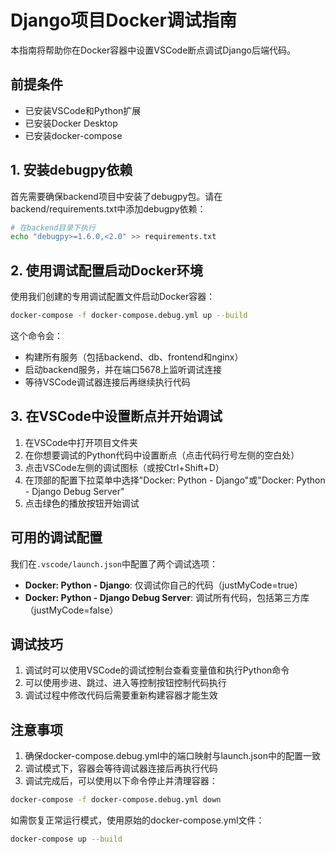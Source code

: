 # Django项目Docker调试指南

本指南将帮助你在Docker容器中设置VSCode断点调试Django后端代码。

## 前提条件

- 已安装VSCode和Python扩展
- 已安装Docker Desktop
- 已安装docker-compose

## 1. 安装debugpy依赖

首先需要确保backend项目中安装了debugpy包。请在backend/requirements.txt中添加debugpy依赖：

```bash
# 在backend目录下执行
echo "debugpy>=1.6.0,<2.0" >> requirements.txt
```

## 2. 使用调试配置启动Docker环境

使用我们创建的专用调试配置文件启动Docker容器：

```bash
docker-compose -f docker-compose.debug.yml up --build
```

这个命令会：

- 构建所有服务（包括backend、db、frontend和nginx）
- 启动backend服务，并在端口5678上监听调试连接
- 等待VSCode调试器连接后再继续执行代码

## 3. 在VSCode中设置断点并开始调试

1. 在VSCode中打开项目文件夹
2. 在你想要调试的Python代码中设置断点（点击代码行号左侧的空白处）
3. 点击VSCode左侧的调试图标（或按Ctrl+Shift+D）
4. 在顶部的配置下拉菜单中选择"Docker: Python - Django"或"Docker: Python - Django Debug Server"
5. 点击绿色的播放按钮开始调试

## 可用的调试配置

我们在`.vscode/launch.json`中配置了两个调试选项：

- **Docker: Python - Django**: 仅调试你自己的代码（justMyCode=true）
- **Docker: Python - Django Debug Server**: 调试所有代码，包括第三方库（justMyCode=false）

## 调试技巧

1. 调试时可以使用VSCode的调试控制台查看变量值和执行Python命令
2. 可以使用步进、跳过、进入等控制按钮控制代码执行
3. 调试过程中修改代码后需要重新构建容器才能生效

## 注意事项

1. 确保docker-compose.debug.yml中的端口映射与launch.json中的配置一致
2. 调试模式下，容器会等待调试器连接后再执行代码
3. 调试完成后，可以使用以下命令停止并清理容器：

```bash
docker-compose -f docker-compose.debug.yml down
```

如需恢复正常运行模式，使用原始的docker-compose.yml文件：

```bash
docker-compose up --build
```
